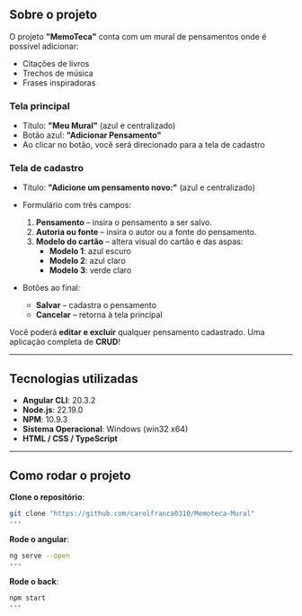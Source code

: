 ## Sobre o projeto

O projeto **"MemoTeca"** conta com um mural de pensamentos onde é possível adicionar:

- Citações de livros
- Trechos de música
- Frases inspiradoras

### Tela principal

- Título: **"Meu Mural"** (azul e centralizado)
- Botão azul: **"Adicionar Pensamento"**
- Ao clicar no botão, você será direcionado para a tela de cadastro

### Tela de cadastro

- Título: **"Adicione um pensamento novo:"** (azul e centralizado)
- Formulário com três campos:
  1. **Pensamento** – insira o pensamento a ser salvo.
  2. **Autoria ou fonte** – insira o autor ou a fonte do pensamento.
  3. **Modelo do cartão** – altera visual do cartão e das aspas:
     - **Modelo 1**: azul escuro
     - **Modelo 2**: azul claro
     - **Modelo 3**: verde claro

- Botões ao final:
  - **Salvar** – cadastra o pensamento
  - **Cancelar** – retorna à tela principal

Você poderá **editar e excluir** qualquer pensamento cadastrado. Uma aplicação completa de **CRUD**!

---

## Tecnologias utilizadas

- **Angular CLI**: 20.3.2  
- **Node.js**: 22.19.0  
- **NPM**: 10.9.3  
- **Sistema Operacional**: Windows (win32 x64)  
- **HTML / CSS / TypeScript**

---

## Como rodar o projeto

 **Clone o repositório**:  
   ```bash
   git clone "https://github.com/carolfranca0310/Memoteca-Mural"
   ---
   ```
 **Rode o angular**:  
   ```bash
   ng serve --open
   ---
   ```
 **Rode o back**:  
   ```bash
   npm start
   ---
   ```
